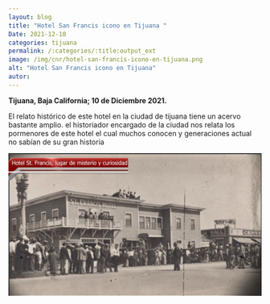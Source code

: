 ```yaml
---
layout: blog
title: "Hotel San Francis icono en Tijuana "
Date: 2021-12-10
categories: tijuana
permalink: /:categories/:title:output_ext
image: /img/cnr/hotel-san-francis-icono-en-tijuana.png
alt: "Hotel San Francis icono en Tijuana"
autor:
---
```


**Tijuana, Baja California; 10 de Diciembre 2021.** 

El relato histórico de este hotel en la ciudad de tijuana tiene un acervo bastante amplio.
el historiador  encargado de la ciudad nos relata los pormenores de este hotel el cual muchos conocen y generaciones actual no sabían de su gran historia 


<div id="carouselExampleSlidesOnly" class="carousel slide" data-ride="carousel">
  <div class="carousel-inner">
    <div class="carousel-item active">
       <img class="d-block w-100" src="/img/cnr/hotel-san-francis-icono-en-tijuana.png" loading="lazy"  alt="Hotel San Francis icono en Tijuana">
    </div>
  </div>
</div>